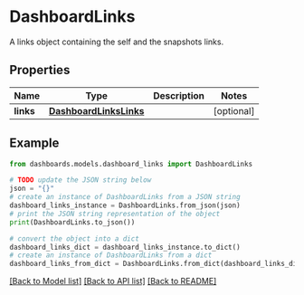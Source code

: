 # DashboardLinks

A links object containing the self and the snapshots links.

## Properties

Name | Type | Description | Notes
------------ | ------------- | ------------- | -------------
**links** | [**DashboardLinksLinks**](DashboardLinksLinks.md) |  | [optional] 

## Example

```python
from dashboards.models.dashboard_links import DashboardLinks

# TODO update the JSON string below
json = "{}"
# create an instance of DashboardLinks from a JSON string
dashboard_links_instance = DashboardLinks.from_json(json)
# print the JSON string representation of the object
print(DashboardLinks.to_json())

# convert the object into a dict
dashboard_links_dict = dashboard_links_instance.to_dict()
# create an instance of DashboardLinks from a dict
dashboard_links_from_dict = DashboardLinks.from_dict(dashboard_links_dict)
```
[[Back to Model list]](../README.md#documentation-for-models) [[Back to API list]](../README.md#documentation-for-api-endpoints) [[Back to README]](../README.md)


